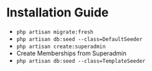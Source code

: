 # Installation Guide

- `php artisan migrate:fresh`
- `php artisan db:seed --class=DefaultSeeder`
- `php artisan create:superadmin`
- Create Memberships from Superadmin
- `php artisan db:seed --class=TemplateSeeder`
